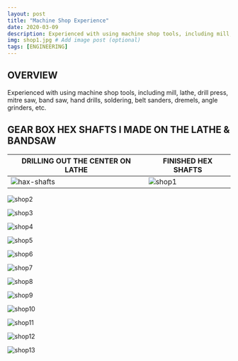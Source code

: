 ```yaml
---
layout: post
title: "Machine Shop Experience"
date: 2020-03-09
description: Experienced with using machine shop tools, including mill, lathe, drill press, mitre saw, band saw, hand drills, soldering, belt sanders, dremels, angle grinders, etc.   # Add post description (optional)
img: shop1.jpg # Add image post (optional)
tags: [ENGINEERING]
---
```


## OVERVIEW
Experienced with using machine shop tools, including mill, lathe, drill press, mitre saw, band saw, hand drills, soldering, belt sanders, dremels, angle grinders, etc.

## GEAR BOX HEX SHAFTS I MADE ON THE LATHE & BANDSAW

DRILLING OUT THE CENTER ON LATHE | FINISHED HEX SHAFTS
-------------------------------- | -------------------
![hax-shafts](http://natgrrl.github.io/assets/img/shop-hex-shafts.jpg) | ![shop1](http://natgrrl.github.io/assets/img/shop2.jpg)

![shop2](http://natgrrl.github.io/assets/img/shop2.jpg)

![shop3](http://natgrrl.github.io/assets/img/shop3.jpg)

![shop4](http://natgrrl.github.io/assets/img/shop4.jpg)

![shop5](http://natgrrl.github.io/assets/img/shop5.jpg)

![shop6](http://natgrrl.github.io/assets/img/shop6.jpg)

![shop7](http://natgrrl.github.io/assets/img/shop7.jpg)

![shop8](http://natgrrl.github.io/assets/img/shop8.jpg)

![shop9](http://natgrrl.github.io/assets/img/shop9.jpg)

![shop10](http://natgrrl.github.io/assets/img/shop10.jpg)

![shop11](http://natgrrl.github.io/assets/img/shop11.jpg)

![shop12](http://natgrrl.github.io/assets/img/shop12.jpg)

![shop13](http://natgrrl.github.io/assets/img/shop13.jpg)

